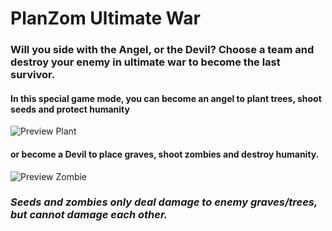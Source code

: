 # PlanZom Ultimate War
### Will you side with the **Angel**, or the **Devil**? Choose a team and destroy your enemy in ultimate war to become the last survivor.

#### In this special game mode, you can become an angel to plant trees, shoot seeds and protect humanity 
![Preview Plant](https://user-images.githubusercontent.com/75077747/177241862-8d44b211-6b23-4731-80ab-d4b3824b44ea.png)

#### or become a Devil to place graves, shoot zombies and destroy humanity.
![Preview Zombie](https://user-images.githubusercontent.com/75077747/177241921-34b2bc11-5c6f-4de3-ae34-2a5e6f948c4b.png)

### *Seeds and zombies only deal damage to enemy graves/trees, but cannot damage each other.*

